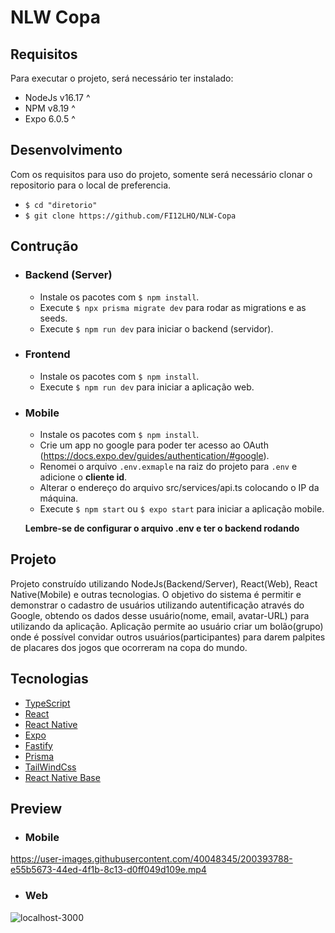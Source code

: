 # NLW Copa
## Requisitos
Para executar o projeto, será necessário ter instalado:
- NodeJs v16.17 ^
- NPM v8.19 ^
- Expo 6.0.5 ^


## Desenvolvimento
Com os requisitos para uso do projeto, somente será necessário clonar o repositorio para o local de preferencia. 
- `$ cd "diretorio"`
- `$ git clone https://github.com/FI12LHO/NLW-Copa`


## Contrução
- ### Backend (Server)
    - Instale os pacotes com `$ npm install`.
    - Execute `$ npx prisma migrate dev` para rodar as migrations e as seeds.
    - Execute `$ npm run dev` para iniciar o backend (servidor).

- ### Frontend
    - Instale os pacotes com `$ npm install`.
    - Execute `$ npm run dev` para iniciar a aplicação web.

- ### Mobile
    - Instale os pacotes com `$ npm install`.
    - Crie um app no google para poder ter acesso ao OAuth (https://docs.expo.dev/guides/authentication/#google).
    - Renomei o arquivo `.env.exmaple` na raiz do projeto para `.env` e adicione o **cliente id**.
    - Alterar o endereço do arquivo src/services/api.ts colocando o IP da máquina.
    - Execute `$ npm start` ou `$ expo start` para iniciar a aplicação mobile.

    **Lembre-se de configurar o arquivo .env e ter o backend rodando**


## Projeto
Projeto construído utilizando NodeJs(Backend/Server), React(Web), React Native(Mobile) e outras tecnologias. O objetivo do sistema é permitir e demonstrar o cadastro de usuários utilizando autentificação através do Google, obtendo os dados desse usuário(nome, email, avatar-URL) para utilizando da aplicação. Aplicação permite ao usuário criar um bolão(grupo) onde é possível convidar outros usuários(participantes) para darem palpites de placares dos jogos que ocorreram na copa do mundo.


## Tecnologias
- [TypeScript](https://www.typescriptlang.org/)
- [React](https://reactjs.org/)
- [React Native](https://reactnative.dev/)
- [Expo](https://expo.dev/)
- [Fastify](https://www.fastify.io/)
- [Prisma](https://www.prisma.io/)
- [TailWindCss](https://tailwindcss.com/)
- [React Native Base](https://nativebase.io/)

## Preview
- ### Mobile
https://user-images.githubusercontent.com/40048345/200393788-e55b5673-44ed-4f1b-8c13-d0ff049d109e.mp4

- ### Web
![localhost-3000](https://user-images.githubusercontent.com/40048345/200394002-8e342f06-6a5e-4a0a-8517-2517a0e0d884.png)


